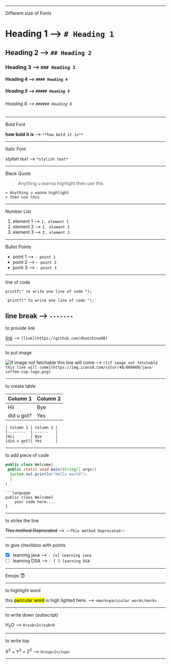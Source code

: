 ---------------------------------------------------

Different size of Fonts

# Heading 1  -->  `# Heading 1`
## Heading 2  -->  `## Heading 2`
### Heading 3  -->  `### Heading 3`
#### Heading 4  -->  `#### Heading 4`
##### Heading 5  -->  `##### Heading 5`
###### Heading 6  -->  `###### Heading 6`

---------------------------------------------------

Bold Font

**how bold it is**  --> `**how bold it is**`

---------------------------------------------------

Italic Font

*stylish text*  --> `*stylish text*`

---------------------------------------------------

Black Quote

> Anything u wanna highlight
> then use this

```
> Anything u wanna highlight
> then use this
```

---------------------------------------------------

Number List

1. element 1    --> `1. element 1`
2. element 2    --> `2. element 2`
3. element 3    --> `3. element 3`

---------------------------------------------------

Bullet Points

- point 1   --> `- point 1`
- point 2   --> `- point 2`
- point 3   --> `- point 3`

---------------------------------------------------

line of code

`printf(" to write one line of code ");`  

```
`printf(" to write one line of code ");`
```


line break  --> `-------`
------------------

to provide link

[link](https://github.com/dhatchina98)   --> `[link](https://github.com/dhatchina98)`

---------------------------------------------------

to put image

![if image not fetchable this line will come](https://img.icons8.com/color/48/000000/java-coffee-cup-logo.png)  -->  `![if image not fetchable this line will come](https://img.icons8.com/color/48/000000/java-coffee-cup-logo.png)`

---------------------------------------------------

to create table

| Column 1 | Column 2 |   
|--------  |-------   |  
|Hii       | Bye      |    
|did u got?| Yes      |    

```
| Column 1 | Column 2 |   
|--------  |-------   |  
|Hii       | Bye      |    
|did u got?| Yes      |
```

---------------------------------------------------

to add piece of code

```java                                       
public class Welcome{
 public static void main(String[] args){
  System.out.println("Hello world");
  }
}
```

```
```language                                       
public class Welcome{
    your code here....
}
```


---------------------------------------------------

to strike the line

~~This method Deprecated~~  --> `~~This method Deprecated~~`

---------------------------------------------------

 to give checkbox with points
 
- [x] learning java   --> `- [x] learning java`
- [ ] learning DSA    --> `- [ ] learning DSA`

---------------------------------------------------

Emojis 😇  

---------------------------------------------------

to highlight word

this <mark>paricular word</mark> is high lighted here.  --> `<mark>paricular word</mark>`
<!-- try this also ==particular word== -->

---------------------------------------------------

to write down (subscript)
 
H<sub>2</sub>O    --> `H<sub>2</sub>O`
<!-- try this also H~2~0 -->

---------------------------------------------------

to write top

X<sup>2</sup> + Y<sup>2</sup> = Z<sup>2</sup>   --> `X<sup>2</sup>`
<!-- try this also X^2^ + Y^2^ -->

---------------------------------------------------

